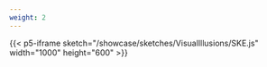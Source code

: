```yaml
---
weight: 2
---
```


{{< p5-iframe sketch="/showcase/sketches/VisualIllusions/SKE.js" width="1000" height="600" >}}